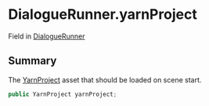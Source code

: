 # DialogueRunner.yarnProject

Field in [DialogueRunner](/api/csharp/yarn.unity.dialoguerunner.md)

## Summary


The  <a href="yarn.unity.yarnproject.md">YarnProject</a>  asset that should be loaded on
scene start.


```csharp
public YarnProject yarnProject;
```

